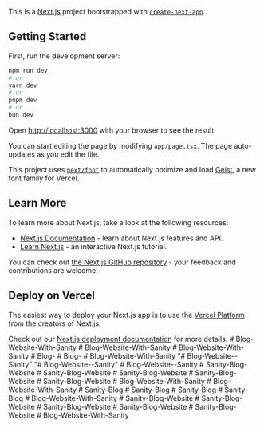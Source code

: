 This is a [Next.js](https://nextjs.org) project bootstrapped with [`create-next-app`](https://nextjs.org/docs/app/api-reference/cli/create-next-app).

## Getting Started

First, run the development server:

```bash
npm run dev
# or
yarn dev
# or
pnpm dev
# or
bun dev
```

Open [http://localhost:3000](http://localhost:3000) with your browser to see the result.

You can start editing the page by modifying `app/page.tsx`. The page auto-updates as you edit the file.

This project uses [`next/font`](https://nextjs.org/docs/app/building-your-application/optimizing/fonts) to automatically optimize and load [Geist](https://vercel.com/font), a new font family for Vercel.

## Learn More

To learn more about Next.js, take a look at the following resources:

- [Next.js Documentation](https://nextjs.org/docs) - learn about Next.js features and API.
- [Learn Next.js](https://nextjs.org/learn) - an interactive Next.js tutorial.

You can check out [the Next.js GitHub repository](https://github.com/vercel/next.js) - your feedback and contributions are welcome!

## Deploy on Vercel

The easiest way to deploy your Next.js app is to use the [Vercel Platform](https://vercel.com/new?utm_medium=default-template&filter=next.js&utm_source=create-next-app&utm_campaign=create-next-app-readme) from the creators of Next.js.

Check out our [Next.js deployment documentation](https://nextjs.org/docs/app/building-your-application/deploying) for more details.
#   B l o g - W e b s i t e - W i t h - S a n i t y  
 #   B l o g - W e b s i t e - W i t h - S a n i t y  
 #   B l o g - W e b s i t e - W i t h - S a n i t y  
 #   B l o g -  
 #   B l o g -  
 #   B l o g - W e b s i t e - W i t h - S a n i t y  
 "# Blog-Website--Sanity" 
"# Blog-Website--Sanity" 
#   B l o g - W e b s i t e - - S a n i t y  
 #   S a n i t y - B l o g - W e b s i t e  
 #   S a n i t y - B l o g - W e b s i t e  
 #   S a n i t y - B l o g - W e b s i t e  
 #   S a n i t y - B l o g - W e b s i t e  
 #   S a n i t y - B l o g - W e b s i t e  
 #   B l o g - W e b s i t e - W i t h - S a n i t y  
 #   B l o g - W e b s i t e - W i t h - S a n i t y  
 #   S a n i t y - B l o g  
 #   S a n i t y - B l o g  
 #   S a n i t y - B l o g  
 #   S a n i t y - B l o g  
 #   B l o g - W e b s i t e - W i t h - S a n i t y  
 #   S a n i t y - B l o g - W e b s i t e  
 #   S a n i t y - B l o g - W e b s i t e  
 #   S a n i t y - B l o g - W e b s i t e  
 #   S a n i t y - B l o g - W e b s i t e  
 #   S a n i t y - B l o g - W e b s i t e  
 #   B l o g - W e b s i t e - W i t h - S a n i t y  
 